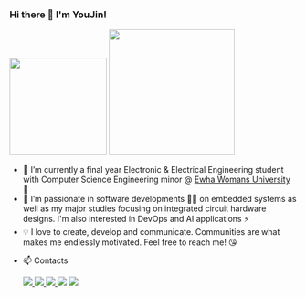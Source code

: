 ### Hi there 👋 I'm YouJin!


<p>
<!-- ![https://github.com/jung-youjin](https://user-images.githubusercontent.com/37402072/123548370-7ce3ae00-d79f-11eb-8c14-644ff3914a2f.gif) -->
   
  <img src ="https://i.pinimg.com/originals/b4/b6/d0/b4b6d0fdd1db2f90a76ce4665a4355b4.gif" height="170px" />
  <img src ="https://user-images.githubusercontent.com/37402072/124953068-c493f080-e04f-11eb-99fb-33366bb093d9.png" height="220px"/>

        

  <!--
<img src ="https://user-images.githubusercontent.com/37402072/123548370-7ce3ae00-d79f-11eb-8c14-644ff3914a2f.gif" height="175px"/>
<img src ="https://user-images.githubusercontent.com/37402072/123548757-20818e00-d7a1-11eb-8a03-bf57a7119072.gif" height="175px"/>
<img src ="https://www.google.com/url?sa=i&url=https%3A%2F%2Fwww.shacktech.co.uk%2Fblog%2F2019%2F05%2F27%2Fq-and-a-with-lee-sexton-senior-escalations-engineer%2F&psig=AOvVaw3oG_LlylVwM5Cp_cFHXEjn&ust=1625846404903000&source=images&cd=vfe&ved=0CAoQjRxqFwoTCJDd9Ins0_ECFQAAAAAdAAAAABAJ" />
<img src ="https://resources.altium.com/sites/default/files/inline-images/The-Best-Multilayer-PCB-Design-Tips-for-Circuit-Board-Layout-C.gif" />
<img src ="https://assets.lookbookspro.com/bernstein-andriulli/gs_5bc702aa-2b94-48fe-a172-05e6ac110003.gif" />
<img src ="https://resources.altium.com/sites/default/files/inline-images/High-Voltage-PCB-Design-animation.gif" />
<img src ="https://kingbright-europe.de/wp-content/uploads/2018/08/kb_platine_400px_animation.gif" />
<img src ="https://66.media.tumblr.com/2579b151ef682bee894c972c740ed6ca/0bdf9bb91a438747-74/s1280x1920/39c8fe6c3c57a0146af57ceba757a840eb066caf.gif" />
<img src ="https://i.imgur.com/CfoKeju.gif" />
<img src ="https://i.pinimg.com/originals/b4/b6/d0/b4b6d0fdd1db2f90a76ce4665a4355b4.gif" />
<img src ="https://media1.tenor.com/images/b0756ec4538bc338e1ba4d21bc11bf64/tenor.gif?itemid=12893054" />
<img src ="http://24.media.tumblr.com/6473f9823e992ba72c388b964a115d74/tumblr_n4p2tgyLjE1ttj3v1o1_r1_1280.gif" height="250px" /> 
  <img src ="https://assets.lookbookspro.com/bernstein-andriulli/gs_5bc702aa-2b94-48fe-a172-05e6ac110003.gif" height="250px"/>
-->
                                                                                        

<!-- <img src ="https://user-images.githubusercontent.com/37402072/123548578-4bb7ad80-d7a0-11eb-976e-a58987931fd9.gif" width="225px"/> -->
</p>
  
- 🔭 I’m currently a final year Electronic & Electrical Engineering student with Computer Science Engineering minor @ [Ewha Womans University](https://ewha.ac.kr) 🌸
- 🌱 I’m passionate in software developments 👩‍💻 on embedded systems as well as my major studies focusing on integrated circuit hardware designs. I'm also interested in DevOps and AI applications ⚡
- 💡 I love to create, develop and communicate. Communities are what makes me endlessly motivated. Feel free to reach me! 😘
<!-- - 🌱 I’m passionate in software developments 👩‍💻 (newbie🍀 focusing on embedded sw) as well as my major studies focusing on integrated circuit designs, digital image processing + deep learning ⚡
- 🌼 I'm also developing my skills in **tech-leadership**, making presentations, writing journals, **creative design creations**
- 💡 I love to create, develop,  -->


<!--
  <p>
  <img src="https://img.shields.io/badge/C++-00599C?style=flat-square&logo=C%2B%2B&logoColor=white"/> <img src="https://img.shields.io/badge/C-A8B9CC?style=flat-square&logo=C&logoColor=white"/> <img src ="https://img.shields.io/badge/Matlab-0076A8?style=flat-square&logo=mathworks&logoColor=white "/> <img src="https://img.shields.io/badge/Python-3776AB?style=flat-square&logo=python&logoColor=white"/> <img src="https://img.shields.io/badge/Javascript-F7DF1E?style=flat-square&logo=Javascript&logoColor=white"/>  </p> -->
  
  <!--img src="https://img.shields.io/badge/Django-092E20?style=flat-square&logo=Django&logoColor=white"/> <img src="https://img.shields.io/badge/RubyonRails-CC0000?style=flat-square&logo=Ruby-on-rails&logoColor=white"/> <img src="https://img.shields.io/badge/RaspberryPi-A22846?style=flat-square&logo=Raspberry-pi&logoColor=white"/-->
  

- 📫 Contacts
   <p>
     <a href="mailto:jungyoujin0527@gmail.com?"><img src="https://img.shields.io/badge/Gmail-EA4335?style=flat-square&logo=Gmail&logoColor=white&link=(mailto:jungyoujin0527@gmail.com?subject=Hi%YouJin,%reaching%out%to%you%from%Github!)"/> <a href="https://www.linkedin.com/in/youjinjung/"><img src="https://img.shields.io/badge/LinkedIn-0A66C2?style=flat-square&logo=LinkedIn&logoColor=white&link=https://www.linkedin.com/in/youjinjung/"/> <a href="https://www.instagram.com/_jungyoujin/"><img src="https://img.shields.io/badge/Instagram-E4405F?style=flat-square&logo=Instagram&logoColor=white&link=https://www.instagram.com/_jungyoujin/"/> <a href="https://www.facebook.com/jungyoujin0527"><img src="https://img.shields.io/badge/-Facebook-1877f2?style=flat-square&logo=facebook&logoColor=white&link=https://www.facebook.com/jungyoujin0527"/></a> <a href="https://hits.seeyoufarm.com"><img src="https://hits.seeyoufarm.com/api/count/incr/badge.svg?url=https%3A%2F%2Fgithub.com%2Fjung-youjin&count_bg=%23F39C9C&title_bg=%23555555&icon=github.svg&icon_color=%23FFFFFF&title=Hits&edge_flat=true"/></a>
   </p>

     
